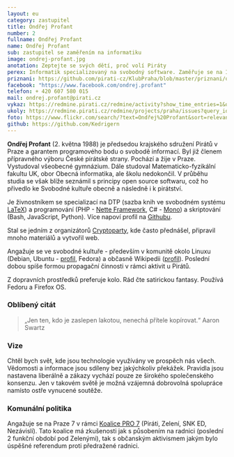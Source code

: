 ```yaml
---
layout: eu
category: zastupitel
title: Ondřej Profant
number: 2
fullname: Ondřej Profant
name: Ondřej Profant
sub: zastupitel se zaměřením na informatiku
image: ondrej-profant.jpg
anotation: Zeptejte se svých dětí, proč volí Piráty
perex: Informatik specializovaný na svobodný software. Zaměřuje se na IT systémy, technologické inovace a nalýzu zavedení bezplatné MHD.
priznani: https://github.com/pirati-cz/KlubPraha/blob/master/priznani/ondrej-profant.md
facebook: "https://www.facebook.com/ondrej.profant"
telefon: + 420 607 580 015
mail: ondrej.profant@pirati.cz
vykaz: https://redmine.pirati.cz/redmine/activity?show_time_entries=1&user_id=3
ukoly: https://redmine.pirati.cz/redmine/projects/praha/issues?query_id=10
foto: https://www.flickr.com/search/?text=Ondřej%20Profant&sort=relevance&user_id=68741528%40N03
github: https://github.com/Kedrigern
---
```


**Ondřej Profant** (2. května 1988) je předsedou krajského sdružení Pirátů v Praze a garantem programového bodu o svobodě informací. Byl již členem přípravného výboru České pirátské strany. Pochází a žije v Praze. Vystudoval všeobecné gymnázium. Dále studoval Matematicko-fyzikální fakultu UK, obor Obecná informatika, ale školu nedokončil. V průběhu studia se však blíže seznámil s principy open source softwaru, což ho přivedlo ke Svobodné kultuře obecně a následně i k pirátství. 

Je živnostníkem se specializací na DTP (sazba knih ve svobodném systému [LaTeX](http://www.latex-project.org/)) a programování (PHP - [Nette Framework](http://nette.org/), C# - [Mono](http://www.mono-project.com)) a skriptování (Bash, JavaScript, Python). Více napoví profil na [Githubu](https://github.com/kedrigern).

Stal se jedním z organizátorů [Cryptoparty](http://www.cryptoparty.cz), kde často přednášel, připravil mnoho materiálů a vytvořil web.

Angažuje se ve svobodné kultuře - především v komunitě okolo Linuxu (Debian, Ubuntu - [profil](http://blog.ubuntu.cz/users/kedrigern), Fedora) a občasně Wikipedii ([profil](http://cs.wikipedia.org/wiki/Wikipedista:Ond%C5%99ej_Profant)). Poslední dobou spíše formou propagační činnosti v rámci aktivit u Pirátů.

Z dopravních prostředků preferuje kolo. Rád čte satirickou fantasy. Používá Fedoru a Firefox OS.

### Oblíbený citát

> „Jen ten, kdo je zaslepen lakotou, nenechá přítele kopírovat.“ Aaron Swartz

### Vize

Chtěl bych svět, kde jsou technologie využívány ve prospěch nás všech. Vědomosti a informace jsou sdíleny bez jakýchkoliv překážek. Pravidla jsou nastavena liberálně a zákazy vychází pouze ze širokého společenského konsenzu. Jen v takovém světě je možná vzájemná dobrovolná spolupráce namísto ostře vynucené soutěže. 

### Komunální politika

Angažuje se na Praze 7 v rámci [Koalice PRO 7](http://koalicepro7.net/) (Piráti, Zelení, SNK ED, Nezávislí). Tato koalice má zkušenosti jak s působením na radnici (poslední 2 funkční období pod Zelenými), tak s občanským aktivismem jakým bylo úspěšné referendum proti předražené radnici.

